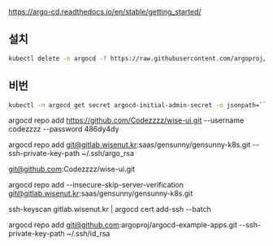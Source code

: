 
https://argo-cd.readthedocs.io/en/stable/getting_started/

## 설치
```sh
kubectl delete -n argocd -f https://raw.githubusercontent.com/argoproj/argo-cd/stable/manifests/install.yaml
```

## 비번
```sh
kubectl -n argocd get secret argocd-initial-admin-secret -o jsonpath=``"{.data.password}" | base64 -d; echo
```


argocd repo add https://github.com/Codezzzz/wise-ui.git --username codezzzz --password 486dy4dy


argocd repo add git@gitlab.wisenut.kr:saas/gensunny/gensunny-k8s.git --ssh-private-key-path ~/.ssh/argo_rsa

git@github.com:Codezzzz/wise-ui.git

argocd repo add --insecure-skip-server-verification git@gitlab.wisenut.kr:saas/gensunny/gensunny-k8s.git


ssh-keyscan gitlab.wisenut.kr | argocd cert add-ssh --batch


argocd repo add git@github.com:argoproj/argocd-example-apps.git --ssh-private-key-path ~/.ssh/id_rsa